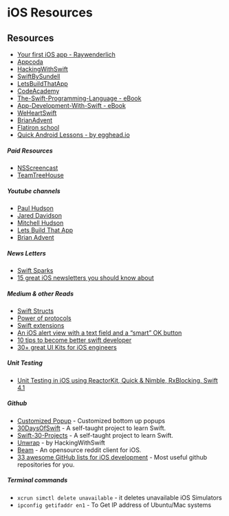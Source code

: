 # iOS Resources

## Resources
- [Your first iOS app - Raywenderlich](https://videos.raywenderlich.com/courses/141-your-first-ios-app/lessons/1) 
- [Appcoda](https://www.appcoda.com/)
- [HackingWithSwift](https://www.hackingwithswift.com/)
- [SwiftBySundell](https://www.swiftbysundell.com/)
- [LetsBuildThatApp](https://www.letsbuildthatapp.com/)
- [CodeAcademy](https://www.codecademy.com/)
- [The-Swift-Programming-Language - eBook](https://itunes.apple.com/us/book/the-swift-programming-language-swift-4-1/id881256329?mt=11)
- [App-Development-With-Swift - eBook](https://itunes.apple.com/us/book/app-development-with-swift/id1219117996?mt=11)
- [WeHeartSwift](https://www.weheartswift.com/)
- [BrianAdvent](https://www.brianadvent.com/)
- [Flatiron school](https://flatironschool.com/programs/online-swift-free-course/)
- [Quick Android Lessons - by egghead.io](https://egghead.io/browse/platforms/ios)

##### Paid Resources
- [NSScreencast](https://nsscreencast.com/)
- [TeamTreeHouse](https://teamtreehouse.com/)

##### Youtube channels
- [Paul Hudson](https://www.youtube.com/channel/UCmJi5RdDLgzvkl3Ly0DRMlQ)
- [Jared Davidson](https://www.youtube.com/channel/UCDIBBmkZIB2hjBsk1hUImdA)
- [Mitchell Hudson](https://www.youtube.com/channel/UC4fBIlVbskxR74PY_y-iOng)
- [Lets Build That App](https://www.youtube.com/channel/UCuP2vJ6kRutQBfRmdcI92mA)
- [Brian Advent](https://www.youtube.com/channel/UCysEngjfeIYapEER9K8aikw) 

##### News Letters
- [Swift Sparks](https://swiftsparks.com)
- [15 great iOS newsletters you should know about](https://medium.com/flawless-app-stories/15-great-ios-newsletters-you-should-know-about-e32978dd20e1)

##### Medium & other Reads
- [Swift Structs](https://medium.com/swift-india/part1-struct-2d585269b121)
- [Power of protocols](https://medium.com/swift-india/protocol-the-power-of-swift-5dfe9bc41a99)
- [Swift extensions](https://hackernoon.com/reactiveswift-extension-36f7fb1ef10a)
- [An iOS alert view with a text field and a “smart” OK button](https://oleb.net/2018/uialertcontroller-textfield/)
- [10 tips to become better swift developer](https://blog.bobthedeveloper.io/10-tips-to-become-better-swift-developer-a7c2ab6fc0c2)
- [30+ great UI Kits for iOS engineers](https://medium.com/flawless-app-stories/30-great-ui-kits-for-ios-engineers-41b2732896b9)

##### Unit Testing
- [Unit Testing in iOS using ReactorKit, Quick & Nimble, RxBlocking, Swift 4.1](https://blog.getdoctalk.com/unit-testing-in-ios-using-reactorkit-quick-nimble-rxblocking-swift-4-1-a01ccbaff44b)

##### Github
- [Customized Popup](https://github.com/dsrijan/Customized-Popup) - Customized bottom up popups
- [30DaysOfSwift](https://github.com/allenwong/30DaysofSwift) - A self-taught project to learn Swift.
- [Swift-30-Projects](https://github.com/soapyigu/Swift-30-Projects) - A self-taught project to learn Swift.
- [Unwrap](https://github.com/twostraws/Unwrap) - by HackingWithSwift
- [Beam](https://github.com/awkward/beam) - An opensource reddit client for iOS.
- [33 awesome GitHub lists for iOS development](https://medium.com/flawless-app-stories/33-awesome-github-lists-for-ios-development-336691520d0f) - Most useful github repositories for you.

##### Terminal commands
- `xcrun simctl delete unavailable` - it deletes unavailable iOS Simulators
- `ipconfig getifaddr en1` - To Get IP address of Ubuntu/Mac systems  